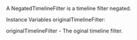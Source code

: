 A NegatedTimelineFilter is a timeline filter negated.

Instance Variables
	originalTimelineFilter:		<TimelineFilter>

originalTimelineFilter
	- The oginal timeline filter.
